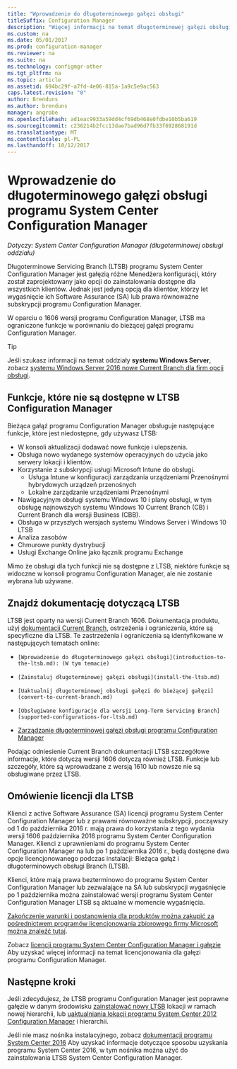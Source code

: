 ```yaml
---
title: "Wprowadzenie do długoterminowego gałęzi obsługi"
titleSuffix: Configuration Manager
description: "Więcej informacji na temat długoterminowej gałęzi obsługi programu System Center Configuration Manager."
ms.custom: na
ms.date: 05/01/2017
ms.prod: configuration-manager
ms.reviewer: na
ms.suite: na
ms.technology: configmgr-other
ms.tgt_pltfrm: na
ms.topic: article
ms.assetid: 694bc29f-a7fd-4e06-815a-1a9c5e9ac563
caps.latest.revision: "0"
author: Brenduns
ms.author: brenduns
manager: angrobe
ms.openlocfilehash: ad1eac9933a59dd4cf69db468e0fdbe10b5ba619
ms.sourcegitcommit: c236214b2fcc13dae7bad96d7fb33f692868191d
ms.translationtype: MT
ms.contentlocale: pl-PL
ms.lasthandoff: 10/12/2017
---
```

# <a name="introduction-to-the-long-term-servicing-branch-of-system-center-configuration-manager"></a>Wprowadzenie do długoterminowego gałęzi obsługi programu System Center Configuration Manager

*Dotyczy: System Center Configuration Manager (długoterminowej obsługi oddziału)*

Długoterminowe Servicing Branch (LTSB) programu System Center Configuration Manager jest gałęzią różne Menedżera konfiguracji, który został zaprojektowany jako opcji do zainstalowania dostępne dla wszystkich klientów. Jednak jest jedyną opcją dla klientów, którzy let wygaśnięcie ich Software Assurance (SA) lub prawa równoważne subskrypcji programu Configuration Manager.


W oparciu o 1606 wersji programu Configuration Manager, LTSB ma ograniczone funkcje w porównaniu do bieżącej gałęzi programu Configuration Manager.

 > [!TIP]   
 > Jeśli szukasz informacji na temat oddziały **systemu Windows Server**, zobacz [systemu Windows Server 2016 nowe Current Branch dla firm opcji obsługi]( https://blogs.technet.microsoft.com/windowsserver/2016/07/12/windows-server-2016-new-current-branch-for-business-servicing-option/).

## <a name="features-that-are-not-available-in-the-ltsb-of-configuration-manager"></a>Funkcje, które nie są dostępne w LTSB Configuration Manager
Bieżąca gałąź programu Configuration Manager obsługuje następujące funkcje, które jest niedostępne, gdy używasz LTSB:

-   W konsoli aktualizacji dodawać nowe funkcje i ulepszenia.
-   Obsługa nowo wydanego systemów operacyjnych do użycia jako serwery lokacji i klientów.
-   Korzystanie z subskrypcji usługi Microsoft Intune do obsługi.
    -   Usługa Intune w konfiguracji zarządzania urządzeniami Przenośnymi hybrydowych urządzeń przenośnych
    -   Lokalne zarządzanie urządzeniami Przenośnymi
-   Nawigacyjnym obsługi systemu Windows 10 i plany obsługi, w tym obsługę najnowszych systemu Windows 10 Current Branch (CB) i Current Branch dla wersji Business (CBB).  
-   Obsługa w przyszłych wersjach systemu Windows Server i Windows 10 LTSB
-   Analiza zasobów
-   Chmurowe punkty dystrybucji
-   Usługi Exchange Online jako łącznik programu Exchange    

Mimo że obsługi dla tych funkcji nie są dostępne z LTSB, niektóre funkcje są widoczne w konsoli programu Configuration Manager, ale nie zostanie wybrana lub używane.


## <a name="find-documentation-for-the-ltsb"></a>Znajdź dokumentację dotyczącą LTSB
LTSB jest oparty na wersji Current Branch 1606. Dokumentacja produktu, użyj [dokumentacji Current Branch](https://docs.microsoft.com/sccm/), ostrzeżenia i ograniczenia, które są specyficzne dla LTSB. Te zastrzeżenia i ograniczenia są identyfikowane w następujących tematach online:

-     [Wprowadzenie do długoterminowego gałęzi obsługi](introduction-to-the-ltsb.md): (W tym temacie)
-     [Zainstaluj długoterminowej gałęzi obsługi](install-the-ltsb.md)
-     [Uaktualnij długoterminowej obsługi gałęzi do bieżącej gałęzi](convert-to-current-branch.md)
-     [Obsługiwane konfiguracje dla wersji Long-Term Servicing Branch](supported-configurations-for-ltsb.md)
-   [Zarządzanie długoterminowej gałęzi obsługi programu Configuration Manager](manage-the-ltsb.md)

Podając odniesienie Current Branch dokumentacji LTSB szczegółowe informacje, które dotyczą wersji 1606 dotyczą również LTSB. Funkcje lub szczegóły, które są wprowadzane z wersją 1610 lub nowsze nie są obsługiwane przez LTSB.


## <a name="licensing-overview-for-the-ltsb"></a>Omówienie licencji dla LTSB   
Klienci z active Software Assurance (SA) licencji programu System Center Configuration Manager lub z prawami równoważne subskrypcji, począwszy od 1 do października 2016 r. mają prawa do korzystania z tego wydania wersji 1606 października 2016 programu System Center Configuration Manager. Klienci z uprawnieniami do programu System Center Configuration Manager na lub po 1 października 2016 r., będą dostępne dwa opcje licencjonowanego podczas instalacji: Bieżąca gałąź i długoterminowych obsługi Branch (LTSB).

Klienci, które mają prawa bezterminowo do programu System Center Configuration Manager lub zezwalające na SA lub subskrypcji wygaśnięcie po 1 października można zainstalować wersji programu System Center Configuration Manager LTSB są aktualne w momencie wygaśnięcia.

[Zakończenie warunki i postanowienia dla produktów można zakupić za pośrednictwem programów licencjonowania zbiorowego firmy Microsoft można znaleźć tutaj](http://go.microsoft.com/fwlink/?LinkId=800052).

Zobacz [licencji programu System Center Configuration Manager i gałęzie](learn-more-editions.md) Aby uzyskać więcej informacji na temat licencjonowania dla gałęzi programu Configuration Manager.

## <a name="next-steps"></a>Następne kroki

Jeśli zdecydujesz, że LTSB programu Configuration Manager jest poprawne gałęzie w danym środowisku [zainstalować nowy LTSB](/sccm/core/understand/install-the-ltsb#install-a-new-site) lokacji w ramach nowej hierarchii, lub [uaktualniania lokacji programu System Center 2012 Configuration Manager](/sccm/core/understand/install-the-ltsb#upgrade-from-system-center-2012-configuration-manager) i hierarchii.

Jeśli nie masz nośnika instalacyjnego, zobacz [dokumentacji programu System Center 2016](https://technet.microsoft.com/system-center-docs/system-center) Aby uzyskać informacje dotyczące sposobu uzyskania programu System Center 2016, w tym nośnika można użyć do zainstalowania LTSB System Center Configuration Manager.  

